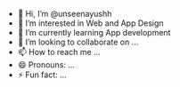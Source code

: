 - 👋 Hi, I’m @unseenayushh
- 👀 I’m interested in Web and App Design
- 🌱 I’m currently learning App development 
- 💞️ I’m looking to collaborate on ...
- 📫 How to reach me ...
- 😄 Pronouns: ...
- ⚡ Fun fact: ...

<!---
unseenayushh/unseenayushh is a ✨ special ✨ repository because its `README.md` (this file) appears on your GitHub profile.
You can click the Preview link to take a look at your changes.
--->
